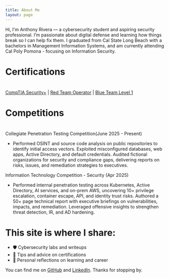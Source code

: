 ```yaml
---
title: About Me
layout: page
---
```

Hi, I'm Anthony Rivera — a cybersecurity student and aspiring security professional. I’m passionate about digital defense and learning how things break so I can help fix them. I graduated from Cal State Long Beach with a bachelors in Management Information Systems, and am currently attending Cal Poly Pomona - focusing on Information Security. 

# Certifications 
#

[CompTIA Security+](https://www.comptia.org/en-us/certifications/security/) | [Red Team Operator](https://www.zeropointsecurity.co.uk/course/red-team-ops) | [Blue Team Level 1](https://www.securityblue.team/certifications/blue-team-level-1) 

#
# Competitions 
#

Collegiate Penetration Testing Competition(June 2025 - Present) 
- Performed OSINT and source code analysis on public repositories to identify initial access vectors. Exploited misconfigured databases, web apps, Active Directory, and default credentials. Audited fictional organizations for security and compliance gaps, delivering reports on risks, issues, and remediation strategies to executives.

Information Technology Competition - Security (Apr 2025)
- Performed internal penetration testing across Kubernetes, Active Directory, AI services, and on-prem AWS, uncovering 10+ privilege escalation, container escape, API, and identity trust risks. Authored a 50+ page technical report with executive briefings on vulnerabilities, impacts, and remediation. Leveraged offensive insights to strengthen threat detection, IR, and AD hardening.


# This site is where I share:
- 🛡️ Cybersecurity labs and writeups  
- 🧠 Tips and advice on certifications
- 📓 Personal reflections on learning and career

You can find me on [GitHub](https://github.com/4nthvny) and [LinkedIn](https://www.linkedin.com/in/anthony-d-rivera/). Thanks for stopping by.
